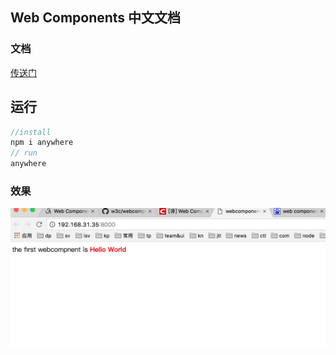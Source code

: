 ##  Web Components 中文文档  
   ### 文档
   [传送门](doc.md)  

   ## 运行   
   ```js  
   //install 
   npm i anywhere 
   // run
   anywhere
   ```  
   ### 效果
   <img src='./helloworld.png'>